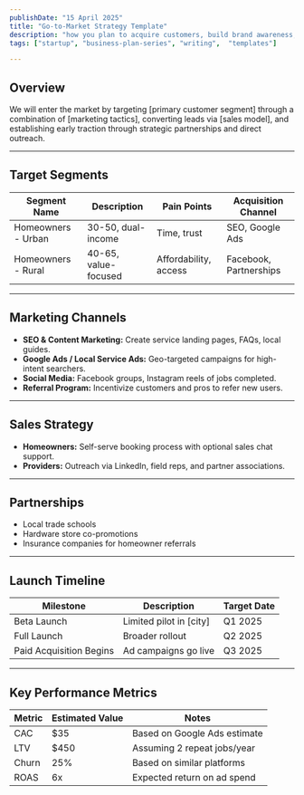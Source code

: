 ```yaml
---
publishDate: "15 April 2025"
title: "Go-to-Market Strategy Template"
description: "how you plan to acquire customers, build brand awareness, and grow revenue."
tags: ["startup", "business-plan-series", "writing",  "templates"]

---
```


## **Overview**
We will enter the market by targeting [primary customer segment] through a combination of [marketing tactics], converting leads via [sales model], and establishing early traction through strategic partnerships and direct outreach.

---

## **Target Segments**

| Segment Name | Description | Pain Points | Acquisition Channel |
|--------------|-------------|-------------|----------------------|
| Homeowners - Urban | 30-50, dual-income | Time, trust | SEO, Google Ads |
| Homeowners - Rural | 40-65, value-focused | Affordability, access | Facebook, Partnerships |

---

## **Marketing Channels**
- **SEO & Content Marketing:** Create service landing pages, FAQs, local guides.
- **Google Ads / Local Service Ads:** Geo-targeted campaigns for high-intent searchers.
- **Social Media:** Facebook groups, Instagram reels of jobs completed.
- **Referral Program:** Incentivize customers and pros to refer new users.

---

## **Sales Strategy**
- **Homeowners:** Self-serve booking process with optional sales chat support.
- **Providers:** Outreach via LinkedIn, field reps, and partner associations.

---

## **Partnerships**
- Local trade schools
- Hardware store co-promotions
- Insurance companies for homeowner referrals

---

## **Launch Timeline**

| Milestone | Description | Target Date |
|----------|-------------|--------------|
| Beta Launch | Limited pilot in [city] | Q1 2025 |
| Full Launch | Broader rollout | Q2 2025 |
| Paid Acquisition Begins | Ad campaigns go live | Q3 2025 |

---

## **Key Performance Metrics**

| Metric | Estimated Value | Notes |
|--------|------------------|-------|
| CAC | $35 | Based on Google Ads estimate |
| LTV | $450 | Assuming 2 repeat jobs/year |
| Churn | 25% | Based on similar platforms |
| ROAS | 6x | Expected return on ad spend |
